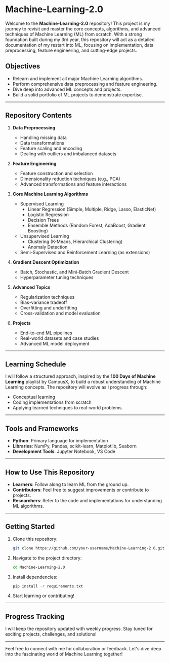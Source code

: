 # Machine-Learning-2.0

Welcome to the **Machine-Learning-2.0** repository! This project is my journey to revisit and master the core concepts, algorithms, and advanced techniques of Machine Learning (ML) from scratch. With a strong foundation built during my 3rd year, this repository will act as a detailed documentation of my restart into ML, focusing on implementation, data preprocessing, feature engineering, and cutting-edge projects.

## Objectives

- Relearn and implement all major Machine Learning algorithms.
- Perform comprehensive data preprocessing and feature engineering.
- Dive deep into advanced ML concepts and projects.
- Build a solid portfolio of ML projects to demonstrate expertise.

---

## Repository Contents

1. **Data Preprocessing**
   - Handling missing data
   - Data transformations
   - Feature scaling and encoding
   - Dealing with outliers and imbalanced datasets

2. **Feature Engineering**
   - Feature construction and selection
   - Dimensionality reduction techniques (e.g., PCA)
   - Advanced transformations and feature interactions

3. **Core Machine Learning Algorithms**
   - Supervised Learning
     - Linear Regression (Simple, Multiple, Ridge, Lasso, ElasticNet)
     - Logistic Regression
     - Decision Trees
     - Ensemble Methods (Random Forest, AdaBoost, Gradient Boosting)
   - Unsupervised Learning
     - Clustering (K-Means, Hierarchical Clustering)
     - Anomaly Detection
   - Semi-Supervised and Reinforcement Learning (as extensions)

4. **Gradient Descent Optimization**
   - Batch, Stochastic, and Mini-Batch Gradient Descent
   - Hyperparameter tuning techniques

5. **Advanced Topics**
   - Regularization techniques
   - Bias-variance tradeoff
   - Overfitting and underfitting
   - Cross-validation and model evaluation

6. **Projects**
   - End-to-end ML pipelines
   - Real-world datasets and case studies
   - Advanced ML model deployment

---

## Learning Schedule

I will follow a structured approach, inspired by the **100 Days of Machine Learning** playlist by CampusX, to build a robust understanding of Machine Learning concepts. The repository will evolve as I progress through:
- Conceptual learning
- Coding implementations from scratch
- Applying learned techniques to real-world problems.

---

## Tools and Frameworks

- **Python**: Primary language for implementation
- **Libraries**: NumPy, Pandas, scikit-learn, Matplotlib, Seaborn
- **Development Tools**: Jupyter Notebook, VS Code

---

## How to Use This Repository

- **Learners**: Follow along to learn ML from the ground up.
- **Contributors**: Feel free to suggest improvements or contribute to projects.
- **Researchers**: Refer to the code and implementations for understanding ML algorithms.

---

## Getting Started

1. Clone this repository:
   ```bash
   git clone https://github.com/your-username/Machine-Learning-2.0.git
   ```
2. Navigate to the project directory:
   ```bash
   cd Machine-Learning-2.0
   ```
3. Install dependencies:
   ```bash
   pip install -r requirements.txt
   ```
4. Start learning or contributing!

---

## Progress Tracking

I will keep the repository updated with weekly progress. Stay tuned for exciting projects, challenges, and solutions!

---

Feel free to connect with me for collaboration or feedback. Let's dive deep into the fascinating world of Machine Learning together!
